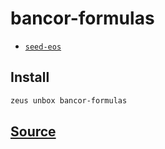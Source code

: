
bancor-formulas
====================









* [`seed-eos`](seed-eos.md)




## Install
```bash
zeus unbox bancor-formulas
```













## [Source](https://github.com/liquidapps-io/zeus-sdk/tree/master/boxes/groups/economics/bancor-formulas)